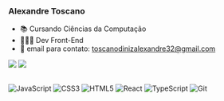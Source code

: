 ### Alexandre Toscano 

- 📚 Cursando Ciências da Computação
- 👨🏽‍💻 Dev Front-End
- 📩 email para contato: toscanodinizalexandre32@gmail.com

<div> 
  <a href="https://www.instagram.com/alexandretoscano_/" target="_blank"><img src="https://img.shields.io/badge/-Instagram-%23E4405F?style=for-the-badge&logo=instagram&logoColor=white" target="_blank"></a>
  <a href="https://www.linkedin.com/in/alexandre-toscano-diniz-9a6b112b3/" target="_blank"><img src="https://img.shields.io/badge/-LinkedIn-%230077B5?style=for-the-badge&logo=linkedin&logoColor=white" target="_blank"></a> 
</div>

##

  ![JavaScript](https://img.shields.io/badge/-000?style=for-the-badge&logo=javascript&logoColor=%23F7DF1E)
  ![CSS3](https://img.shields.io/badge/-000?style=for-the-badge&logo=css3)
  ![HTML5](https://img.shields.io/badge/-000?style=for-the-badge&logo=html5)
  ![React](https://img.shields.io/badge/-000?style=for-the-badge&logo=react)
  ![TypeScript](https://img.shields.io/badge/-000?style=for-the-badge&logo=typescript)
  ![Git](https://img.shields.io/badge/-000?style=for-the-badge&logo=git)

  
  


